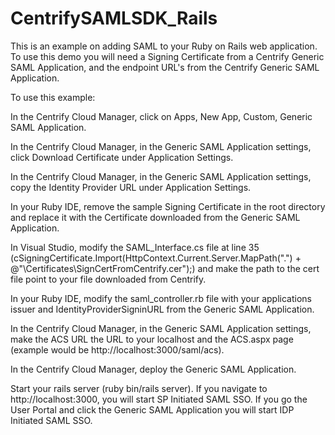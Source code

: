 # CentrifySAMLSDK_Rails

This is an example on adding SAML to your Ruby on Rails web application. To use this demo you will need a Signing Certificate from a Centrify Generic SAML Application, and the endpoint URL's from the Centrify Generic SAML Application.

To use this example:

In the Centrify Cloud Manager, click on Apps, New App, Custom, Generic SAML Application.

In the Centrify Cloud Manager, in the Generic SAML Application settings, click Download Certificate under Application Settings.

In the Centrify Cloud Manager, in the Generic SAML Application settings, copy the Identity Provider URL under Application Settings.

In your Ruby IDE, remove the sample Signing Certificate in the root directory and replace it with the Certificate downloaded from the Generic SAML Application.

In Visual Studio, modify the SAML_Interface.cs file at line 35 (cSigningCertificate.Import(HttpContext.Current.Server.MapPath(".") + @"\Certificates\SignCertFromCentrify.cer");) and make the path to the cert file point to your file downloaded from Centrify.

In your Ruby IDE, modify the saml_controller.rb file with your applications issuer and IdentityProviderSigninURL from the Generic SAML Application.

In the Centrify Cloud Manager, in the Generic SAML Application settings, make the ACS URL the URL to your localhost and the ACS.aspx page (example would be http://localhost:3000/saml/acs).

In the Centrify Cloud Manager, deploy the Generic SAML Application.

Start your rails server (ruby bin/rails server). If you navigate to http://localhost:3000, you will start SP Initiated SAML SSO. If you go the User Portal and click the Generic SAML Application you will start IDP Initiated SAML SSO.
